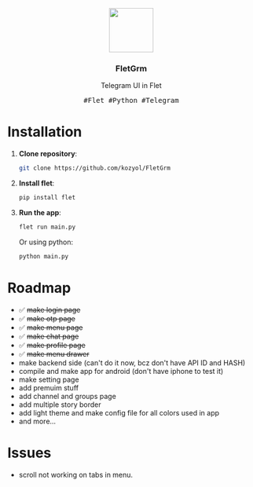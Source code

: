 <div align="center">
    <img align="center" src="https://raw.githubusercontent.com/kozyol/FletGrm/main/assets/icon.png" width=90 />
    <h3><b>FletGrm</b></h3>
    <p>Telegram UI in Flet</p>
    <kbd>#Flet #Python #Telegram</kbd>
</div>

# Installation
1. **Clone repository**:
    ```bash
    git clone https://github.com/kozyol/FletGrm
    ```
2. **Install flet**:
    ```bash
    pip install flet
    ```
3. **Run the app**:
    ```bash
    flet run main.py
    ```
    Or using python:
    ```bash
    python main.py
    ```

# Roadmap
+ ✅ ~~make login page~~ 
+ ✅ ~~make otp page~~
+ ✅ ~~make menu page~~
+ ✅ ~~make chat page~~
+ ✅ ~~make profile page~~
+ ✅ ~~make menu drawer~~
+ make backend side (can't do it now, bcz don't have API ID and HASH)
+ compile and make app for android (don't have iphone to test it)
+ make setting page
+ add premuim stuff
+ add channel and groups page
+ add multiple story border
+ add light theme and make config file for all colors used in app
+ and more...

# Issues
+ scroll not working on tabs in menu.
